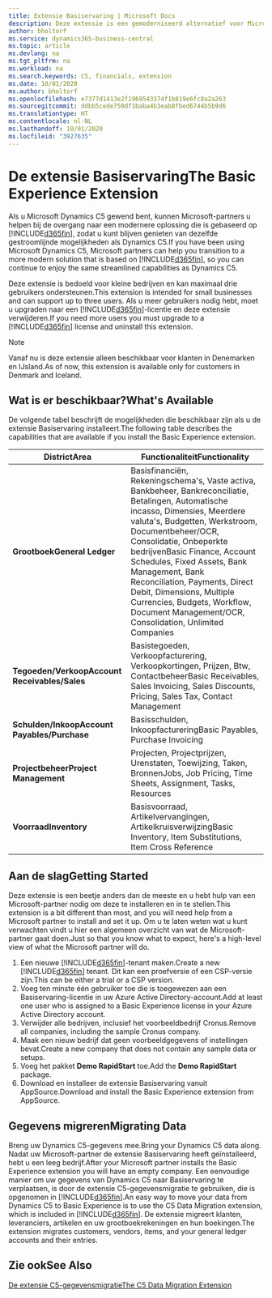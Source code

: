 ```yaml
---
title: Extensie Basiservaring | Microsoft Docs
description: Deze extensie is een gemoderniseerd alternatief voor Microsoft Dynamics C5.
author: bholtorf
ms.service: dynamics365-business-central
ms.topic: article
ms.devlang: na
ms.tgt_pltfrm: na
ms.workload: na
ms.search.keywords: C5, financials, extension
ms.date: 10/01/2020
ms.author: bholtorf
ms.openlocfilehash: e7377d1413e2f1969543374f1b819e6fc8a2a263
ms.sourcegitcommit: ddbb5cede750df1baba4b3eab8fbed6744b5b9d6
ms.translationtype: HT
ms.contentlocale: nl-NL
ms.lasthandoff: 10/01/2020
ms.locfileid: "3927635"
---
```

# <a name="the-basic-experience-extension"></a><span data-ttu-id="5e794-103">De extensie Basiservaring</span><span class="sxs-lookup"><span data-stu-id="5e794-103">The Basic Experience Extension</span></span>
<span data-ttu-id="5e794-104">Als u Microsoft Dynamics C5 gewend bent, kunnen Microsoft-partners u helpen bij de overgang naar een modernere oplossing die is gebaseerd op [!INCLUDE[d365fin](includes/d365fin_md.md)], zodat u kunt blijven genieten van dezelfde gestroomlijnde mogelijkheden als Dynamics C5.</span><span class="sxs-lookup"><span data-stu-id="5e794-104">If you have been using Microsoft Dynamics C5, Microsoft partners can help you transition to a more modern solution that is based on [!INCLUDE[d365fin](includes/d365fin_md.md)], so you can continue to enjoy the same streamlined capabilities as Dynamics C5.</span></span>

<span data-ttu-id="5e794-105">Deze extensie is bedoeld voor kleine bedrijven en kan maximaal drie gebruikers ondersteunen.</span><span class="sxs-lookup"><span data-stu-id="5e794-105">This extension is intended for small businesses and can support up to three users.</span></span> <span data-ttu-id="5e794-106">Als u meer gebruikers nodig hebt, moet u upgraden naar een [!INCLUDE[d365fin](includes/d365fin_md.md)]-licentie en deze extensie verwijderen.</span><span class="sxs-lookup"><span data-stu-id="5e794-106">If you need more users you must upgrade to a [!INCLUDE[d365fin](includes/d365fin_md.md)] license and uninstall this extension.</span></span>

> [!NOTE]
> <span data-ttu-id="5e794-107">Vanaf nu is deze extensie alleen beschikbaar voor klanten in Denemarken en IJsland.</span><span class="sxs-lookup"><span data-stu-id="5e794-107">As of now, this extension is available only for customers in Denmark and Iceland.</span></span> 

## <a name="whats-available"></a><span data-ttu-id="5e794-108">Wat is er beschikbaar?</span><span class="sxs-lookup"><span data-stu-id="5e794-108">What's Available</span></span>
<span data-ttu-id="5e794-109">De volgende tabel beschrijft de mogelijkheden die beschikbaar zijn als u de extensie Basiservaring installeert.</span><span class="sxs-lookup"><span data-stu-id="5e794-109">The following table describes the capabilities that are available if you install the Basic Experience extension.</span></span>

|<span data-ttu-id="5e794-110">District</span><span class="sxs-lookup"><span data-stu-id="5e794-110">Area</span></span>  |<span data-ttu-id="5e794-111">Functionaliteit</span><span class="sxs-lookup"><span data-stu-id="5e794-111">Functionality</span></span>  |
|---------|---------|
|<span data-ttu-id="5e794-112">**Grootboek**</span><span class="sxs-lookup"><span data-stu-id="5e794-112">**General Ledger**</span></span> |<span data-ttu-id="5e794-113">Basisfinanciën, Rekeningschema's, Vaste activa, Bankbeheer, Bankreconciliatie, Betalingen, Automatische incasso, Dimensies, Meerdere valuta's, Budgetten, Werkstroom, Documentbeheer/OCR, Consolidatie, Onbeperkte bedrijven</span><span class="sxs-lookup"><span data-stu-id="5e794-113">Basic Finance, Account Schedules, Fixed Assets, Bank Management, Bank Reconciliation, Payments, Direct Debit, Dimensions, Multiple Currencies, Budgets, Workflow, Document Management/OCR, Consolidation, Unlimited Companies</span></span>|
|<span data-ttu-id="5e794-114">**Tegoeden/Verkoop**</span><span class="sxs-lookup"><span data-stu-id="5e794-114">**Account Receivables/Sales**</span></span> |<span data-ttu-id="5e794-115">Basistegoeden, Verkoopfacturering, Verkoopkortingen, Prijzen, Btw, Contactbeheer</span><span class="sxs-lookup"><span data-stu-id="5e794-115">Basic Receivables, Sales Invoicing, Sales Discounts, Pricing, Sales Tax, Contact Management</span></span> |
|<span data-ttu-id="5e794-116">**Schulden/Inkoop**</span><span class="sxs-lookup"><span data-stu-id="5e794-116">**Account Payables/Purchase**</span></span> |<span data-ttu-id="5e794-117">Basisschulden, Inkoopfacturering</span><span class="sxs-lookup"><span data-stu-id="5e794-117">Basic Payables, Purchase Invoicing</span></span> |
|<span data-ttu-id="5e794-118">**Projectbeheer**</span><span class="sxs-lookup"><span data-stu-id="5e794-118">**Project Management**</span></span> |<span data-ttu-id="5e794-119">Projecten, Projectprijzen, Urenstaten, Toewijzing, Taken, Bronnen</span><span class="sxs-lookup"><span data-stu-id="5e794-119">Jobs, Job Pricing, Time Sheets, Assignment, Tasks, Resources</span></span> |
|<span data-ttu-id="5e794-120">**Voorraad**</span><span class="sxs-lookup"><span data-stu-id="5e794-120">**Inventory**</span></span> |<span data-ttu-id="5e794-121">Basisvoorraad, Artikelvervangingen, Artikelkruisverwijzing</span><span class="sxs-lookup"><span data-stu-id="5e794-121">Basic Inventory, Item Substitutions, Item Cross Reference</span></span> |

## <a name="getting-started"></a><span data-ttu-id="5e794-122">Aan de slag</span><span class="sxs-lookup"><span data-stu-id="5e794-122">Getting Started</span></span>
<span data-ttu-id="5e794-123">Deze extensie is een beetje anders dan de meeste en u hebt hulp van een Microsoft-partner nodig om deze te installeren en in te stellen.</span><span class="sxs-lookup"><span data-stu-id="5e794-123">This extension is a bit different than most, and you will need help from a Microsoft partner to install and set it up.</span></span> <span data-ttu-id="5e794-124">Om u te laten weten wat u kunt verwachten vindt u hier een algemeen overzicht van wat de Microsoft-partner gaat doen.</span><span class="sxs-lookup"><span data-stu-id="5e794-124">Just so that you know what to expect, here's a high-level view of what the Microsoft partner will do.</span></span>

1. <span data-ttu-id="5e794-125">Een nieuwe [!INCLUDE[d365fin](includes/d365fin_md.md)]-tenant maken.</span><span class="sxs-lookup"><span data-stu-id="5e794-125">Create a new [!INCLUDE[d365fin](includes/d365fin_md.md)] tenant.</span></span> <span data-ttu-id="5e794-126">Dit kan een proefversie of een CSP-versie zijn.</span><span class="sxs-lookup"><span data-stu-id="5e794-126">This can be either a trial or a CSP version.</span></span>
2. <span data-ttu-id="5e794-127">Voeg ten minste één gebruiker toe die is toegewezen aan een Basiservaring-licentie in uw Azure Active Directory-account.</span><span class="sxs-lookup"><span data-stu-id="5e794-127">Add at least one user who is assigned to a Basic Experience license in your Azure Active Directory account.</span></span>
3. <span data-ttu-id="5e794-128">Verwijder alle bedrijven, inclusief het voorbeeldbedrijf Cronus.</span><span class="sxs-lookup"><span data-stu-id="5e794-128">Remove all companies, including the sample Cronus company.</span></span>
4. <span data-ttu-id="5e794-129">Maak een nieuw bedrijf dat geen voorbeeldgegevens of instellingen bevat.</span><span class="sxs-lookup"><span data-stu-id="5e794-129">Create a new company that does not contain any sample data or setups.</span></span>
5. <span data-ttu-id="5e794-130">Voeg het pakket **Demo RapidStart** toe.</span><span class="sxs-lookup"><span data-stu-id="5e794-130">Add the **Demo RapidStart** package.</span></span> <!--what does the pockage contain?-->
6. <span data-ttu-id="5e794-131">Download en installeer de extensie Basiservaring vanuit AppSource.</span><span class="sxs-lookup"><span data-stu-id="5e794-131">Download and install the Basic Experience extension from AppSource.</span></span>

## <a name="migrating-data"></a><span data-ttu-id="5e794-132">Gegevens migreren</span><span class="sxs-lookup"><span data-stu-id="5e794-132">Migrating Data</span></span>
<span data-ttu-id="5e794-133">Breng uw Dynamics C5-gegevens mee.</span><span class="sxs-lookup"><span data-stu-id="5e794-133">Bring your Dynamics C5 data along.</span></span> <span data-ttu-id="5e794-134">Nadat uw Microsoft-partner de extensie Basiservaring heeft geïnstalleerd, hebt u een leeg bedrijf.</span><span class="sxs-lookup"><span data-stu-id="5e794-134">After your Microsoft partner installs the Basic Experience extension you will have an empty company.</span></span> <span data-ttu-id="5e794-135">Een eenvoudige manier om uw gegevens van Dynamics C5 naar Basiservaring te verplaatsen, is door de extensie C5-gegevensmigratie te gebruiken, die is opgenomen in [!INCLUDE[d365fin](includes/d365fin_md.md)].</span><span class="sxs-lookup"><span data-stu-id="5e794-135">An easy way to move your data from Dynamics C5 to Basic Experience is to use the C5 Data Migration extension, which is included in [!INCLUDE[d365fin](includes/d365fin_md.md)].</span></span> <span data-ttu-id="5e794-136">De extensie migreert klanten, leveranciers, artikelen en uw grootboekrekeningen en hun boekingen.</span><span class="sxs-lookup"><span data-stu-id="5e794-136">The extension migrates customers, vendors, items, and your general ledger accounts and their entries.</span></span>

## <a name="see-also"></a><span data-ttu-id="5e794-137">Zie ook</span><span class="sxs-lookup"><span data-stu-id="5e794-137">See Also</span></span>
[<span data-ttu-id="5e794-138">De extensie C5-gegevensmigratie</span><span class="sxs-lookup"><span data-stu-id="5e794-138">The C5 Data Migration Extension</span></span>](ui-extensions-c5-data-migration.md)